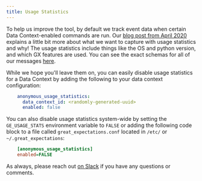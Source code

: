 ```yaml
---
title: Usage Statistics
---
```


To help us improve the tool, by default we track event data when certain Data Context-enabled commands are run. Our [blog post from April 2020](https://greatexpectations.io/blog/anonymized-usage-statistics) explains a little bit more about what we want to capture with usage statistics and why! The usage statistics include things like the OS and python version, and which GX features are used. You can see the exact schemas for all of our messages [here](https://github.com/great-expectations/great_expectations/blob/develop/great_expectations/core/usage_statistics/schemas.py).

While we hope you'll leave them on, you can easily disable usage statistics for a Data Context by adding the following to your data context configuration:

```yaml
    anonymous_usage_statistics:
      data_context_id: <randomly-generated-uuid>
      enabled: false
```

You can also disable usage statistics system-wide by setting the `GE_USAGE_STATS` environment variable to `FALSE` or adding the following code block to a file called `great_expectations.conf` located in `/etc/` or `~/.great_expectations`:

```ini
    [anonymous_usage_statistics]
    enabled=FALSE
```

As always, please reach out [on Slack](https://greatexpectations.io/slack) if you have any questions or comments.
